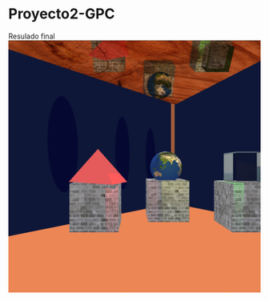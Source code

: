 # Proyecto2-GPC
Resulado final
![Image text](https://github.com/carrillo21108/Proyecto2-GPC/blob/main/screenshot.png)
